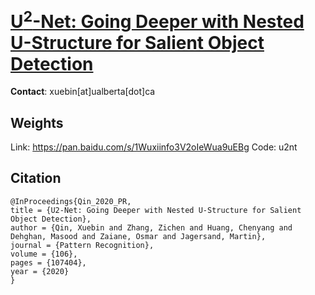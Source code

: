 # [U<sup>2</sup>-Net: Going Deeper with Nested U-Structure for Salient Object Detection](https://arxiv.org/pdf/2005.09007.pdf)

__Contact__: xuebin[at]ualberta[dot]ca

## Weights
Link: https://pan.baidu.com/s/1Wuxiinfo3V2oIeWua9uEBg 
Code: u2nt 


## Citation
```
@InProceedings{Qin_2020_PR,
title = {U2-Net: Going Deeper with Nested U-Structure for Salient Object Detection},
author = {Qin, Xuebin and Zhang, Zichen and Huang, Chenyang and Dehghan, Masood and Zaiane, Osmar and Jagersand, Martin},
journal = {Pattern Recognition},
volume = {106},
pages = {107404},
year = {2020}
}
```
